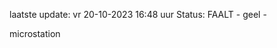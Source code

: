 laatste update: 
vr 20-10-2023 16:48   uur 
Status: FAALT - geel - 
<div class="service Y">microstation</div>